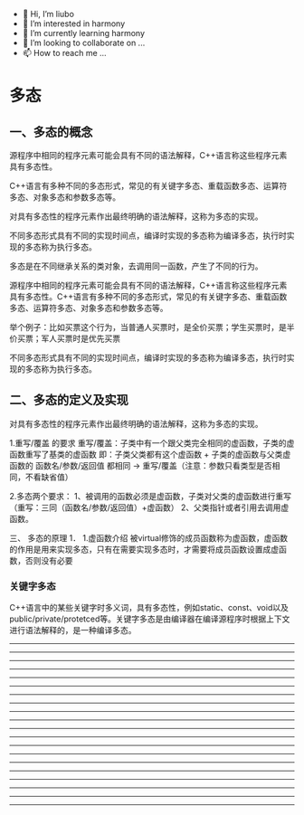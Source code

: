 * 👋 Hi, I’m liubo
* 👀 I’m interested in harmony
* 🌱 I’m currently learning harmony
* 💞️ I’m looking to collaborate on ...
* 📫 How to reach me ...



# 多态

## 一、多态的概念

源程序中相同的程序元素可能会具有不同的语法解释，C++语言称这些程序元素具有多态性。



C++语言有多种不同的多态形式，常见的有关键字多态、重载函数多态、运算符多态、对象多态和参数多态等。

 

对具有多态性的程序元素作出最终明确的语法解释，这称为多态的实现。

 

不同多态形式具有不同的实现时间点，编译时实现的多态称为编译多态，执行时实现的多态称为执行多态。





多态是在不同继承关系的类对象，去调用同一函数，产生了不同的行为。

源程序中相同的程序元素可能会具有不同的语法解释，C++语言称这些程序元素具有多态性。C++语言有多种不同的多态形式，常见的有关键字多态、重载函数多态、运算符多态、对象多态和参数多态等。

举个例子：比如买票这个行为，当普通人买票时，是全价买票；学生买票时，是半价买票；军人买票时是优先买票

不同多态形式具有不同的实现时间点，编译时实现的多态称为编译多态，执行时实现的多态称为执行多态。







## 二、多态的定义及实现

对具有多态性的程序元素作出最终明确的语法解释，这称为多态的实现。

1.重写/覆盖 的要求
重写/覆盖：子类中有一个跟父类完全相同的虚函数，子类的虚函数重写了基类的虚函数
即：子类父类都有这个虚函数 + 子类的虚函数与父类虚函数的 函数名/参数/返回值 都相同 -> 重写/覆盖（注意：参数只看类型是否相同，不看缺省值）

2.多态两个要求：
1、被调用的函数必须是虚函数，子类对父类的虚函数进行重写 （重写：三同（函数名/参数/返回值）+虚函数）
2、父类指针或者引用去调用虚函数。



三、 多态的原理
1． 1.虚函数介绍
被virtual修饰的成员函数称为虚函数，虚函数的作用是用来实现多态，只有在需要实现多态时，才需要将成员函数设置成虚函数，否则没有必要







 

### 关键字多态

C++语言中的某些关键字时多义词，具有多态性，例如static、const、void以及public/private/protetced等。关键字多态是由编译器在编译源程序时根据上下文进行语法解释的，是一种编译多态。

 












---

---

---

---

---

---

---

---

---

---

---

---

---

---

---

---

---

---

---

---













  









